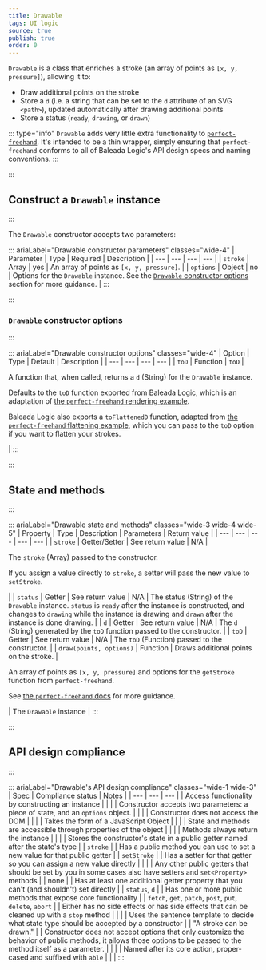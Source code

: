 ```yaml
---
title: Drawable
tags: UI logic
source: true
publish: true
order: 0
---
```


`Drawable` is a class that enriches a stroke (an array of points as `[x, y, pressure]`), allowing it to:
- Draw additional points on the stroke
- Store a `d` (i.e. a string that can be set to the `d` attribute of an SVG `<path>`), updated automatically after drawing additional points
- Store a status (`ready`, `drawing`, or `drawn`)

::: type="info"
`Drawable` adds very little extra functionality to [`perfect-freehand`](https://www.perfectfreehand.com/). It's intended to be a thin wrapper, simply ensuring that `perfect-freehand` conforms to all of Baleada Logic's API design specs and naming conventions.
:::


:::
## Construct a `Drawable` instance
:::

The `Drawable` constructor accepts two parameters:

::: ariaLabel="Drawable constructor parameters" classes="wide-4"
| Parameter | Type | Required | Description |
| --- | --- | --- | --- |
| `stroke` | Array | yes | An array of points as `[x, y, pressure]`. |
| `options` | Object | no | Options for the `Drawable` instance. See the [`Drawable` constructor options](#Drawable-constructor-options) section for more guidance. |
:::


:::
### `Drawable` constructor options
:::

::: ariaLabel="Drawable constructor options" classes="wide-4"
| Option | Type | Default | Description |
| --- | --- | --- | --- |
| `toD` | Function | `toD` | <p>A function that, when called, returns a `d` (String) for the `Drawable` instance.</p><p>Defaults to the `toD` function exported from Baleada Logic, which is an adaptation of [the `perfect-freehand` rendering example](https://github.com/steveruizok/perfect-freehand#rendering).</p><p>Baleada Logic also exports a `toFlattenedD` function, adapted from [the `perfect-freehand` flattening example](https://github.com/steveruizok/perfect-freehand#flattening), which you can pass to the `toD` option if you want to flatten your strokes.</p> |
:::


:::
## State and methods
:::

::: ariaLabel="Drawable state and methods" classes="wide-3 wide-4 wide-5"
| Property | Type | Description | Parameters | Return value |
| --- | --- | --- | --- | --- |
| `stroke` | Getter/Setter | See return value | N/A | <p>The `stroke` (Array) passed to the constructor.</p><p>If you assign a value directly to `stroke`, a setter will pass the new value to `setStroke`.</p> |
| `status` | Getter | See return value | N/A | The status (String) of the `Drawable` instance. `status` is `ready` after the instance is constructed, and changes to `drawing` while the instance is drawing and `drawn` after the instance is done drawing. |
| `d` | Getter | See return value | N/A | The `d` (String) generated by the `toD` function passed to the constructor. |
| `toD` | Getter | See return value | N/A | The `toD` (Function) passed to the constructor. |
| `draw(points, options)` | Function | Draws additional points on the stroke. | <p>An array of points as `[x, y, pressure]` and options for the `getStroke` function from `perfect-freehand`.</p><p>See [the `perfect-freehand` docs](https://github.com/steveruizok/perfect-freehand#options) for more guidance.</p> | The `Drawable` instance |
:::


:::
## API design compliance
:::

::: ariaLabel="Drawable's API design compliance"  classes="wide-1 wide-3"
| Spec | Compliance status | Notes |
| --- | --- | --- |
| Access functionality by constructing an instance | <BrandApiDesignSpecCheckmark /> |  |
| Constructor accepts two parameters: a piece of state, and an `options` object. | <BrandApiDesignSpecCheckmark /> |  |
| Constructor does not access the DOM | <BrandApiDesignSpecCheckmark /> |  |
| Takes the form of a JavaScript Object | <BrandApiDesignSpecCheckmark /> |  |
| State and methods are accessible through properties of the object | <BrandApiDesignSpecCheckmark /> |  |
| Methods always return the instance | <BrandApiDesignSpecCheckmark /> |  |
| Stores the constructor's state in a public getter named after the state's type | <BrandApiDesignSpecCheckmark /> | `stroke`  |
| Has a public method you can use to set a new value for that public getter | <BrandApiDesignSpecCheckmark /> | `setStroke` |
| Has a setter for that getter so you can assign a new value directly | <BrandApiDesignSpecCheckmark /> |  |
| Any other public getters that should be set by you in some cases also have setters and `set<Property>` methods | <BrandApiDesignSpecCheckmark /> | none |
| Has at least one additional getter property that you can't (and shouldn't) set directly | <BrandApiDesignSpecCheckmark /> | `status`, `d` |
| Has one or more public methods that expose core functionality | <BrandApiDesignSpecCheckmark /> | `fetch`, `get`, `patch`, `post`, `put`, `delete`, `abort` |
| Either has no side effects or has side effects that can be cleaned up with a `stop` method | <BrandApiDesignSpecCheckmark /> |  |
| Uses the sentence template to decide what state type should be accepted by a constructor | <BrandApiDesignSpecCheckmark /> | "A stroke can be drawn." |
| Constructor does not accept options that only customize the behavior of public methods, it allows those options to be passed to the method itself as a parameter. | <BrandApiDesignSpecCheckmark /> | |
| Named after its core action, proper-cased and suffixed with `able` | <BrandApiDesignSpecCheckmark /> | |
:::

